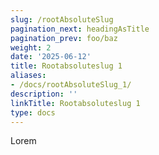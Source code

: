 ```yaml
---
slug: /rootAbsoluteSlug
pagination_next: headingAsTitle
pagination_prev: foo/baz
weight: 2
date: '2025-06-12'
title: Rootabsoluteslug 1
aliases:
- /docs/rootAbsoluteSlug_1/
description: ''
linkTitle: Rootabsoluteslug 1
type: docs
---
```


Lorem